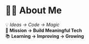# 👨‍💻 About Me  

💡 *Ideas → Code → Magic*  
🎯 **Mission → Build Meaningful Tech**  
📚 **Learning → Improving → Growing** 
